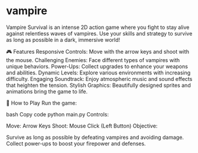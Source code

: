 # vampire
Vampire Survival is an intense 2D action game where you fight to stay alive against relentless waves of vampires. Use your skills and strategy to survive as long as possible in a dark, immersive world!

🎮 Features
Responsive Controls: Move with the arrow keys and shoot with the mouse.
Challenging Enemies: Face different types of vampires with unique behaviors.
Power-Ups: Collect upgrades to enhance your weapons and abilities.
Dynamic Levels: Explore various environments with increasing difficulty.
Engaging Soundtrack: Enjoy atmospheric music and sound effects that heighten the tension.
Stylish Graphics: Beautifully designed sprites and animations bring the game to life.

🚀 How to Play
Run the game:

bash
Copy code
python main.py
Controls:

Move: Arrow Keys
Shoot: Mouse Click (Left Button)
Objective:

Survive as long as possible by defeating vampires and avoiding damage.
Collect power-ups to boost your firepower and defenses.

